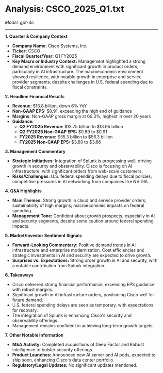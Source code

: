 # Analysis: CSCO_2025_Q1.txt

*Model: gpt-4o*

---

**1. Quarter & Company Context**
- **Company Name:** Cisco Systems, Inc.
- **Ticker:** CSCO
- **Fiscal Quarter/Year:** Q1 FY2025
- **Key Macro or Industry Context:** Management highlighted a strong demand environment with significant growth in product orders, particularly in AI infrastructure. The macroeconomic environment showed resilience, with notable growth in enterprise and service provider segments, despite challenges in U.S. federal spending due to fiscal constraints.

**2. Headline Financial Results**
- **Revenue:** $13.8 billion, down 6% YoY
- **Non-GAAP EPS:** $0.91, exceeding the high end of guidance
- **Margins:** Non-GAAP gross margin at 69.3%, highest in over 20 years
- **Guidance:**
  - **Q2 FY2025 Revenue:** $13.75 billion to $13.95 billion
  - **Q2 FY2025 Non-GAAP EPS:** $0.89 to $0.91
  - **FY2025 Revenue:** $55.3 billion to $56.3 billion
  - **FY2025 Non-GAAP EPS:** $3.60 to $3.66

**3. Management Commentary**
- **Strategic Initiatives:** Integration of Splunk is progressing well, driving growth in security and observability. Cisco is focusing on AI infrastructure, with significant orders from web-scale customers.
- **Risks/Challenges:** U.S. federal spending delays due to fiscal policies; competitive pressures in AI networking from companies like NVIDIA.

**4. Q&A Highlights**
- **Main Themes:** Strong growth in cloud and service provider orders; sustainability of high margins; macroeconomic impacts on federal spending.
- **Management Tone:** Confident about growth prospects, especially in AI and security segments, despite some caution around federal spending impacts.

**5. Market/Investor Sentiment Signals**
- **Forward-Looking Commentary:** Positive demand trends in AI infrastructure and enterprise modernization. Cost efficiencies and strategic investments in AI and security are expected to drive growth.
- **Surprises vs. Expectations:** Strong order growth in AI and security, with a notable contribution from Splunk integration.

**6. Takeaways**
- Cisco delivered strong financial performance, exceeding EPS guidance with robust margins.
- Significant growth in AI infrastructure orders, positioning Cisco well for future demand.
- U.S. federal spending delays are seen as temporary, with expectations for recovery.
- The integration of Splunk is enhancing Cisco's security and observability offerings.
- Management remains confident in achieving long-term growth targets.

**7. Other Notable Information**
- **M&A Activity:** Completed acquisitions of Deep Factor and Robust Intelligence to bolster security offerings.
- **Product Launches:** Announced new AI server and AI pods, expected to ship soon, enhancing Cisco's data center portfolio.
- **Regulatory/Legal Updates:** No significant updates mentioned.